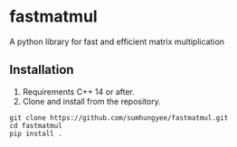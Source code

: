 # fastmatmul
A python library for fast and efficient matrix multiplication

## Installation

1. Requirements C++ 14 or after.
2. Clone and install from the repository.
```
git clone https://github.com/sumhungyee/fastmatmul.git
cd fastmatmul
pip install .
```

